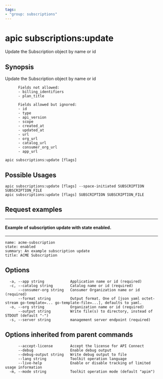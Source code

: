 ```yaml
---
tags:
- "group: subscriptions"
---
```

# apic subscriptions:update

Update the Subscription object by name or id

## Synopsis

Update the Subscription object by name or id
          
          Fields not allowed:
          - billing_identifiers
          - plan_title
          
          Fields allowed but ignored:
          - id
          - type
          - api_version
          - scope
          - created_at
          - updated_at
          - url
          - org_url
          - catalog_url
          - consumer_org_url
          - app_url

```
apic subscriptions:update [flags]
```

## Possible Usages

```
apic subscriptions:update [flags] --space-initiated SUBSCRIPTION SUBSCRIPTION_FILE
apic subscriptions:update [flags] SUBSCRIPTION SUBSCRIPTION_FILE
```

## Request examples

-------------------------------------------------------
#### Example of subscription update with state enabled.
-------------------------------------------------------

```
name: acme-subscription
state: enabled
summary: An example subscription update
title: ACME Subscription
```

## Options

```
  -a, --app string            Application name or id (required)
  -c, --catalog string        Catalog name or id (required)
      --consumer-org string   Consumer Organization name or id (required)
      --format string         Output format. One of [json yaml octet-stream go-template=... go-template-file=...], defaults to yaml.
  -o, --org string            Organization name or id (required)
      --output string         Write file(s) to directory, instead of STDOUT (default "-")
  -s, --server string         management server endpoint (required)
```

## Options inherited from parent commands

```
      --accept-license        Accept the license for API Connect
      --debug                 Enable debug output
      --debug-output string   Write debug output to file
      --lang string           Toolkit operation language
      --live-help             Enable or disable tracking of limited usage information
  -m, --mode string           Toolkit operation mode (default "apim")
```
